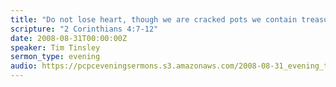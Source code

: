 ```yaml
---
title: "Do not lose heart, though we are cracked pots we contain treasure"
scripture: "2 Corinthians 4:7-12"
date: 2008-08-31T00:00:00Z
speaker: Tim Tinsley
sermon_type: evening
audio: https://pcpceveningsermons.s3.amazonaws.com/2008-08-31_evening_tinsley.mp3 
---
```



